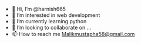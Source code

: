 - 👋 Hi, I’m @harnish665
- 👀 I’m interested in web development 
- 🌱 I’m currently learning python
- 💞️ I’m looking to collaborate on ...
- 📫 How to reach me Malikmustapha58@gmail.com

<!---
harnish665/harnish665 is a ✨ special ✨ repository because its `README.md` (this file) appears on your GitHub profile.
You can click the Preview link to take a look at your changes.
--->
